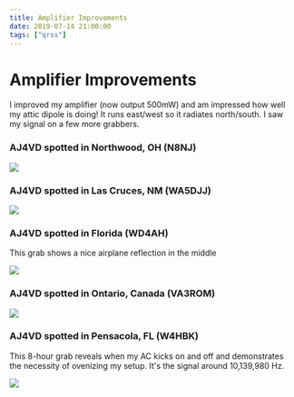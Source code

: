 ```yaml
---
title: Amplifier Improvements
date: 2019-07-14 21:00:00
tags: ["qrss"]
---
```


# Amplifier Improvements

I improved my amplifier (now output 500mW) and am impressed how well my attic dipole is doing! It runs east/west so it radiates north/south. I saw my signal on a few more grabbers.

### AJ4VD spotted in Northwood, OH (N8NJ)

<div class="text-center img-border">

[![](N8NJ-Northwood-OH-USA_thumb.jpg)](N8NJ-Northwood-OH-USA.jpg)

</div>

### AJ4VD spotted in Las Cruces, NM (WA5DJJ)

<div class="text-center img-border">

[![](WA5DJJ-LasCruces-NM-USA_thumb.jpg)](WA5DJJ-LasCruces-NM-USA.jpg)

</div>

### AJ4VD spotted in Florida (WD4AH) 

This grab shows a nice airplane reflection in the middle

<div class="text-center img-border">

[![](WD4AH-FL-USA_thumb.jpg)](WD4AH-FL-USA.jpg)

</div>

### AJ4VD spotted in Ontario, Canada (VA3ROM)

<div class="text-center img-border">

[![](VA3ROM-Ontario-Canada_thumb.jpg)](VA3ROM-Ontario-Canada.jpg)

</div>

### AJ4VD spotted in Pensacola, FL (W4HBK)

This 8-hour grab reveals when my AC kicks on and off and demonstrates the necessity of ovenizing my setup. It's the signal around 10,139,980 Hz.

<div class="text-center img-border">

[![](W4HBK-Pensacola-FL-USA-unstable_thumb.jpg)](W4HBK-Pensacola-FL-USA-unstable.jpg)

</div>